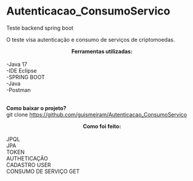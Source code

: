 # Autenticacao_ConsumoServico

Teste backend spring boot

O teste visa autenticação e consumo de serviços de criptomoedas.

<center><b>Ferramentas utilizadas:</b></center><br> 
-Java 17<br> 
-IDE Eclipse<br>
-SPRING BOOT<br>
-Java<br>
-Postman<br><br>

<b>Como baixar o projeto?</b><br>
git clone https://github.com/guismeiram/Autenticacao_ConsumoServico

<center><b>Como foi feito:</b></center><br> 
JPQL<br>
JPA<br>
TOKEN<br>
AUTHETICAÇÃO<br>
CADASTRO USER<br>
CONSUMO DE SERVIÇO GET<br>


